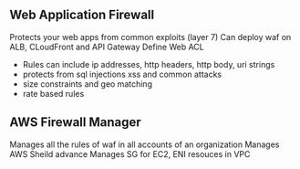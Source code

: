 Web Application Firewall
---

Protects your web apps from common exploits (layer 7)
Can deploy waf on ALB, CLoudFront and API Gateway
Define Web ACL
- Rules can include ip addresses, http headers, http body, uri strings
- protects from sql injections xss and common attacks
- size constraints and geo matching
- rate based rules



AWS Firewall Manager
---

Manages all the rules of waf in all accounts of an organization
Manages AWS Sheild advance
Manages SG for EC2, ENI resouces in VPC
